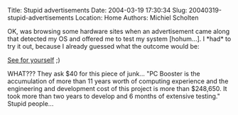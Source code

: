 Title: Stupid advertisements
Date: 2004-03-19 17:30:34
Slug: 20040319-stupid-advertisements
Location: Home
Authors: Michiel Scholten

<p>OK, was browsing some hardware sites when an advertisement came along that detected my OS and offered me to test my system [hohum...]. I *had* to try it out, because I already guessed what the outcome would be:</p>
<p><a href="/images/screenies/linux/20040319_hadtotryitout.png">See for yourself</a> ;)</p>
<p>WHAT??? They ask $40 for this piece of junk... "PC Booster is the accumulation of more than 11 years worth of computing experience and the engineering and development cost of this project is more than $248,650. It took more than two years to develop and 6 months of extensive testing." Stupid people...</p>